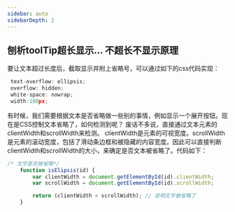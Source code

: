 ```yaml
---
sidebar: auto
sidebarDepth: 2
---
```


<!-- ## css笔记 -->
<!-- ------------------ -->
## 刨析toolTip超长显示... 不超长不显示原理
要让文本超过长度后，截取显示并附上省略号，可以通过如下的css代码实现：

```js
 text-overflow: ellipsis;
 overflow: hidden;
 white-space: nowrap;
 width:100px;
```
有时候，我们需要根据文本是否省略做一些别的事情，例如显示一个展开按钮。现在是CSS控制文本省略了，如何检测到呢？
废话不多说，直接通过文本元素的clientWidth和scrollWidth来检测。
clientWidth是元素的可视宽度。scrollWidth是元素的滚动宽度，包括了滑动条边框和被隐藏的内容宽度。因此可以直接判断clientWidth和scrollWidth的大小，来确定是否文本被省略了。代码如下：

```js
/* 文字是否被省略*/
    function isElipsis(id) {
        var clientWidth = document.getElementById(id).clientWidth;
        var scrollWidth = document.getElementById(id).scrollWidth;

        return (clientWidth < scrollWidth); // 说明文字被省略了
    }
```